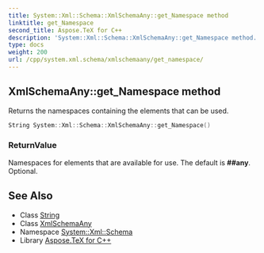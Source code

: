 ```yaml
---
title: System::Xml::Schema::XmlSchemaAny::get_Namespace method
linktitle: get_Namespace
second_title: Aspose.TeX for C++
description: 'System::Xml::Schema::XmlSchemaAny::get_Namespace method. Returns the namespaces containing the elements that can be used in C++.'
type: docs
weight: 200
url: /cpp/system.xml.schema/xmlschemaany/get_namespace/
---
```

## XmlSchemaAny::get_Namespace method


Returns the namespaces containing the elements that can be used.

```cpp
String System::Xml::Schema::XmlSchemaAny::get_Namespace()
```


### ReturnValue

Namespaces for elements that are available for use. The default is **##any**. Optional.

## See Also

* Class [String](../../../system/string/)
* Class [XmlSchemaAny](../)
* Namespace [System::Xml::Schema](../../)
* Library [Aspose.TeX for C++](../../../)
